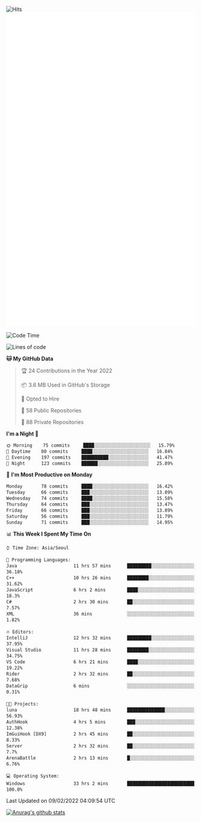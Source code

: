 ![Hits](https://hits.seeyoufarm.com/api/count/incr/badge.svg?url=https%3A%2F%2Fgithub.com%2Fkokose1234&count_bg=%2379C83D&title_bg=%23555555&icon=apple.svg&icon_color=%23E7E7E7&title=hits&edge_flat=false)
<br/>
![Metrics](https://github.com/kokose1234/kokose1234/blob/main/github-metrics.svg)

<!--START_SECTION:waka-->
![Code Time](http://img.shields.io/badge/Code%20Time-457%20hrs%205%20mins-blue)

![Lines of code](https://img.shields.io/badge/From%20Hello%20World%20I%27ve%20Written-8%20Million%20lines%20of%20code-blue)

**🐱 My GitHub Data** 

> 🏆 24 Contributions in the Year 2022
 > 
> 📦 3.6 MB Used in GitHub's Storage 
 > 
> 💼 Opted to Hire
 > 
> 📜 58 Public Repositories 
 > 
> 🔑 88 Private Repositories  
 > 
**I'm a Night 🦉** 

```text
🌞 Morning    75 commits     ████░░░░░░░░░░░░░░░░░░░░░   15.79% 
🌆 Daytime    80 commits     ████░░░░░░░░░░░░░░░░░░░░░   16.84% 
🌃 Evening    197 commits    ██████████░░░░░░░░░░░░░░░   41.47% 
🌙 Night      123 commits    ██████░░░░░░░░░░░░░░░░░░░   25.89%

```
📅 **I'm Most Productive on Monday** 

```text
Monday       78 commits     ████░░░░░░░░░░░░░░░░░░░░░   16.42% 
Tuesday      66 commits     ███░░░░░░░░░░░░░░░░░░░░░░   13.89% 
Wednesday    74 commits     ████░░░░░░░░░░░░░░░░░░░░░   15.58% 
Thursday     64 commits     ███░░░░░░░░░░░░░░░░░░░░░░   13.47% 
Friday       66 commits     ███░░░░░░░░░░░░░░░░░░░░░░   13.89% 
Saturday     56 commits     ███░░░░░░░░░░░░░░░░░░░░░░   11.79% 
Sunday       71 commits     ███░░░░░░░░░░░░░░░░░░░░░░   14.95%

```


📊 **This Week I Spent My Time On** 

```text
⌚︎ Time Zone: Asia/Seoul

💬 Programming Languages: 
Java                     11 hrs 57 mins      █████████░░░░░░░░░░░░░░░░   36.18% 
C++                      10 hrs 26 mins      ████████░░░░░░░░░░░░░░░░░   31.62% 
JavaScript               6 hrs 2 mins        ████░░░░░░░░░░░░░░░░░░░░░   18.3% 
C#                       2 hrs 30 mins       ██░░░░░░░░░░░░░░░░░░░░░░░   7.57% 
XML                      36 mins             ░░░░░░░░░░░░░░░░░░░░░░░░░   1.82%

🔥 Editors: 
IntelliJ                 12 hrs 32 mins      █████████░░░░░░░░░░░░░░░░   37.95% 
Visual Studio            11 hrs 28 mins      ████████░░░░░░░░░░░░░░░░░   34.75% 
VS Code                  6 hrs 21 mins       ████░░░░░░░░░░░░░░░░░░░░░   19.22% 
Rider                    2 hrs 32 mins       ██░░░░░░░░░░░░░░░░░░░░░░░   7.68% 
DataGrip                 6 mins              ░░░░░░░░░░░░░░░░░░░░░░░░░   0.31%

🐱‍💻 Projects: 
luna                     18 hrs 48 mins      ██████████████░░░░░░░░░░░   56.93% 
AuthHook                 4 hrs 5 mins        ███░░░░░░░░░░░░░░░░░░░░░░   12.38% 
ImGuiHook [DX9]          2 hrs 45 mins       ██░░░░░░░░░░░░░░░░░░░░░░░   8.33% 
Server                   2 hrs 32 mins       ██░░░░░░░░░░░░░░░░░░░░░░░   7.7% 
ArenaBattle              2 hrs 13 mins       █░░░░░░░░░░░░░░░░░░░░░░░░   6.76%

💻 Operating System: 
Windows                  33 hrs 2 mins       █████████████████████████   100.0%

```


 Last Updated on 09/02/2022 04:09:54 UTC
<!--END_SECTION:waka-->

[![Anurag's github stats](https://github-readme-stats.vercel.app/api?username=kokose1234&theme=dracula)](https://github.com/anuraghazra/github-readme-stats)



	
